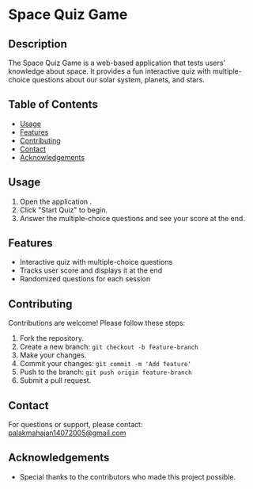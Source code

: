 # Space Quiz Game

## Description
The Space Quiz Game is a web-based application that tests users' knowledge about space. It provides a fun interactive quiz with multiple-choice questions about our solar system, planets, and stars.

## Table of Contents
- [Usage](#usage)
- [Features](#features)
- [Contributing](#contributing)
- [Contact](#contact)
- [Acknowledgements](#acknowledgements)

## Usage
1. Open the application .
2. Click "Start Quiz" to begin.
3. Answer the multiple-choice questions and see your score at the end.

## Features
- Interactive quiz with multiple-choice questions
- Tracks user score and displays it at the end
- Randomized questions for each session

## Contributing
Contributions are welcome! Please follow these steps:
1. Fork the repository.
2. Create a new branch: `git checkout -b feature-branch`
3. Make your changes.
4. Commit your changes: `git commit -m 'Add feature'`
5. Push to the branch: `git push origin feature-branch`
6. Submit a pull request.

## Contact
For questions or support, please contact: [palakmahajan14072005@gmail.com](mailto:palakmahajan14072005@gmail.com)

## Acknowledgements
- Special thanks to the contributors who made this project possible.
